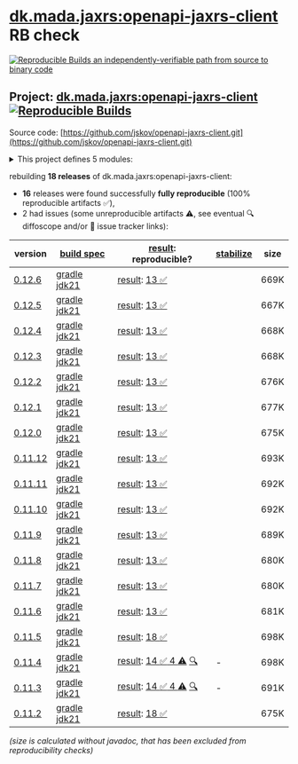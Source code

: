 [dk.mada.jaxrs:openapi-jaxrs-client](https://central.sonatype.com/artifact/dk.mada.jaxrs/openapi-jaxrs-client/versions) RB check
=======

[![Reproducible Builds](https://reproducible-builds.org/images/logos/rb.svg) an independently-verifiable path from source to binary code](https://reproducible-builds.org/)

## Project: [dk.mada.jaxrs:openapi-jaxrs-client](https://central.sonatype.com/artifact/dk.mada.jaxrs/openapi-jaxrs-client/versions) [![Reproducible Builds](https://img.shields.io/endpoint?url=https://raw.githubusercontent.com/jvm-repo-rebuild/reproducible-central/master/content/dk/mada/jaxrs/openapi-jaxrs-client/badge.json)](https://github.com/jvm-repo-rebuild/reproducible-central/blob/master/content/dk/mada/jaxrs/openapi-jaxrs-client/README.md)

Source code: [https://github.com/jskov/openapi-jaxrs-client.git](https://github.com/jskov/openapi-jaxrs-client.git)

<details><summary>This project defines 5 modules:</summary>

* [dk.mada.jaxrs:generator-api](https://central.sonatype.com/artifact/dk.mada.jaxrs/generator-api/overview)
* [dk.mada.jaxrs:model](https://central.sonatype.com/artifact/dk.mada.jaxrs/model/overview)
* [dk.mada.jaxrs:openapi-jaxrs-bom](https://central.sonatype.com/artifact/dk.mada.jaxrs/openapi-jaxrs-bom/overview)
* [dk.mada.jaxrs:openapi-jaxrs-client](https://central.sonatype.com/artifact/dk.mada.jaxrs/openapi-jaxrs-client/overview)
* [dk.mada.jaxrs:parser](https://central.sonatype.com/artifact/dk.mada.jaxrs/parser/overview)
</details>

rebuilding **18 releases** of dk.mada.jaxrs:openapi-jaxrs-client:
- **16** releases were found successfully **fully reproducible** (100% reproducible artifacts :white_check_mark:),
- 2 had issues (some unreproducible artifacts :warning:, see eventual :mag: diffoscope and/or :memo: issue tracker links):

| version | [build spec](/BUILDSPEC.md) | [result](https://reproducible-builds.org/docs/jvm/): reproducible? | [stabilize](https://github.com/google/oss-rebuild/blob/main/cmd/stabilize/README.md) | size |
| -- | --------- | ------ | ------ | -- |
| [0.12.6](https://central.sonatype.com/artifact/dk.mada.jaxrs/openapi-jaxrs-client/0.12.6/pom) | [gradle jdk21](openapi-jaxrs-client-0.12.6.buildspec) | [result](openapi-jaxrs-client-0.12.6.buildinfo): [13 :white_check_mark: ](openapi-jaxrs-client-0.12.6.buildcompare) | | 669K |
| [0.12.5](https://central.sonatype.com/artifact/dk.mada.jaxrs/openapi-jaxrs-client/0.12.5/pom) | [gradle jdk21](openapi-jaxrs-client-0.12.5.buildspec) | [result](openapi-jaxrs-client-0.12.5.buildinfo): [13 :white_check_mark: ](openapi-jaxrs-client-0.12.5.buildcompare) | | 667K |
| [0.12.4](https://central.sonatype.com/artifact/dk.mada.jaxrs/openapi-jaxrs-client/0.12.4/pom) | [gradle jdk21](openapi-jaxrs-client-0.12.4.buildspec) | [result](openapi-jaxrs-client-0.12.4.buildinfo): [13 :white_check_mark: ](openapi-jaxrs-client-0.12.4.buildcompare) | | 668K |
| [0.12.3](https://central.sonatype.com/artifact/dk.mada.jaxrs/openapi-jaxrs-client/0.12.3/pom) | [gradle jdk21](openapi-jaxrs-client-0.12.3.buildspec) | [result](openapi-jaxrs-client-0.12.3.buildinfo): [13 :white_check_mark: ](openapi-jaxrs-client-0.12.3.buildcompare) | | 668K |
| [0.12.2](https://central.sonatype.com/artifact/dk.mada.jaxrs/openapi-jaxrs-client/0.12.2/pom) | [gradle jdk21](openapi-jaxrs-client-0.12.2.buildspec) | [result](openapi-jaxrs-client-0.12.2.buildinfo): [13 :white_check_mark: ](openapi-jaxrs-client-0.12.2.buildcompare) | | 676K |
| [0.12.1](https://central.sonatype.com/artifact/dk.mada.jaxrs/openapi-jaxrs-client/0.12.1/pom) | [gradle jdk21](openapi-jaxrs-client-0.12.1.buildspec) | [result](openapi-jaxrs-client-0.12.1.buildinfo): [13 :white_check_mark: ](openapi-jaxrs-client-0.12.1.buildcompare) | | 677K |
| [0.12.0](https://central.sonatype.com/artifact/dk.mada.jaxrs/openapi-jaxrs-client/0.12.0/pom) | [gradle jdk21](openapi-jaxrs-client-0.12.0.buildspec) | [result](openapi-jaxrs-client-0.12.0.buildinfo): [13 :white_check_mark: ](openapi-jaxrs-client-0.12.0.buildcompare) | | 675K |
| [0.11.12](https://central.sonatype.com/artifact/dk.mada.jaxrs/openapi-jaxrs-client/0.11.12/pom) | [gradle jdk21](openapi-jaxrs-client-0.11.12.buildspec) | [result](openapi-jaxrs-client-0.11.12.buildinfo): [13 :white_check_mark: ](openapi-jaxrs-client-0.11.12.buildcompare) | | 693K |
| [0.11.11](https://central.sonatype.com/artifact/dk.mada.jaxrs/openapi-jaxrs-client/0.11.11/pom) | [gradle jdk21](openapi-jaxrs-client-0.11.11.buildspec) | [result](openapi-jaxrs-client-0.11.11.buildinfo): [13 :white_check_mark: ](openapi-jaxrs-client-0.11.11.buildcompare) | | 692K |
| [0.11.10](https://central.sonatype.com/artifact/dk.mada.jaxrs/openapi-jaxrs-client/0.11.10/pom) | [gradle jdk21](openapi-jaxrs-client-0.11.10.buildspec) | [result](openapi-jaxrs-client-0.11.10.buildinfo): [13 :white_check_mark: ](openapi-jaxrs-client-0.11.10.buildcompare) | | 692K |
| [0.11.9](https://central.sonatype.com/artifact/dk.mada.jaxrs/openapi-jaxrs-client/0.11.9/pom) | [gradle jdk21](openapi-jaxrs-client-0.11.9.buildspec) | [result](openapi-jaxrs-client-0.11.9.buildinfo): [13 :white_check_mark: ](openapi-jaxrs-client-0.11.9.buildcompare) | | 689K |
| [0.11.8](https://central.sonatype.com/artifact/dk.mada.jaxrs/openapi-jaxrs-client/0.11.8/pom) | [gradle jdk21](openapi-jaxrs-client-0.11.8.buildspec) | [result](openapi-jaxrs-client-0.11.8.buildinfo): [13 :white_check_mark: ](openapi-jaxrs-client-0.11.8.buildcompare) | | 680K |
| [0.11.7](https://central.sonatype.com/artifact/dk.mada.jaxrs/openapi-jaxrs-client/0.11.7/pom) | [gradle jdk21](openapi-jaxrs-client-0.11.7.buildspec) | [result](openapi-jaxrs-client-0.11.7.buildinfo): [13 :white_check_mark: ](openapi-jaxrs-client-0.11.7.buildcompare) | | 680K |
| [0.11.6](https://central.sonatype.com/artifact/dk.mada.jaxrs/openapi-jaxrs-client/0.11.6/pom) | [gradle jdk21](openapi-jaxrs-client-0.11.6.buildspec) | [result](openapi-jaxrs-client-0.11.6.buildinfo): [13 :white_check_mark: ](openapi-jaxrs-client-0.11.6.buildcompare) | | 681K |
| [0.11.5](https://central.sonatype.com/artifact/dk.mada.jaxrs/openapi-jaxrs-client/0.11.5/pom) | [gradle jdk21](openapi-jaxrs-client-0.11.5.buildspec) | [result](openapi-jaxrs-client-0.11.5.buildinfo): [18 :white_check_mark: ](openapi-jaxrs-client-0.11.5.buildcompare) | | 698K |
| [0.11.4](https://central.sonatype.com/artifact/dk.mada.jaxrs/openapi-jaxrs-client/0.11.4/pom) | [gradle jdk21](openapi-jaxrs-client-0.11.4.buildspec) | [result](openapi-jaxrs-client-0.11.4.buildinfo): [14 :white_check_mark:  4 :warning:](openapi-jaxrs-client-0.11.4.buildcompare) [:mag:](openapi-jaxrs-client-0.11.4.diffoscope) | - | 698K |
| [0.11.3](https://central.sonatype.com/artifact/dk.mada.jaxrs/openapi-jaxrs-client/0.11.3/pom) | [gradle jdk21](openapi-jaxrs-client-0.11.3.buildspec) | [result](openapi-jaxrs-client-0.11.3.buildinfo): [14 :white_check_mark:  4 :warning:](openapi-jaxrs-client-0.11.3.buildcompare) [:mag:](openapi-jaxrs-client-0.11.3.diffoscope) | - | 691K |
| [0.11.2](https://central.sonatype.com/artifact/dk.mada.jaxrs/openapi-jaxrs-client/0.11.2/pom) | [gradle jdk21](openapi-jaxrs-client-0.11.2.buildspec) | [result](openapi-jaxrs-client-0.11.2.buildinfo): [18 :white_check_mark: ](openapi-jaxrs-client-0.11.2.buildcompare) | | 675K |

<i>(size is calculated without javadoc, that has been excluded from reproducibility checks)</i>
